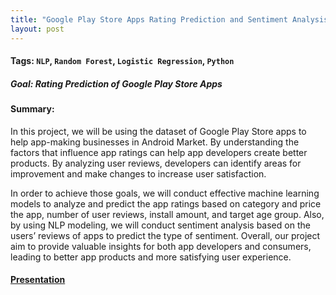 ```yaml
---
title: "Google Play Store Apps Rating Prediction and Sentiment Analysis"
layout: post
---
```

#### Tags: `NLP`, `Random Forest`, `Logistic Regression`, `Python`

##### Goal: Rating Prediction of Google Play Store Apps


#### Summary: 
In this project, we will be using the dataset of Google Play Store apps to help app-making businesses in Android Market.
By understanding the factors that influence app ratings can help app developers create better products. By analyzing user reviews, developers can identify areas for improvement and make changes to increase user satisfaction.

In order to achieve those goals, we will conduct effective machine learning models to analyze and predict the app ratings based on category and price the app, number of user reviews, install amount, and target age group.
Also, by using NLP modeling, we will conduct sentiment analysis based on the users’ reviews of apps to predict the type of sentiment. Overall, our project aim to provide valuable insights for both app developers and consumers, leading to better app products and more satisfying user experience.




#### [Presentation](https://github.com/liang0711/Machine_Learning_2023/blob/main/T22_5243.pdf)


